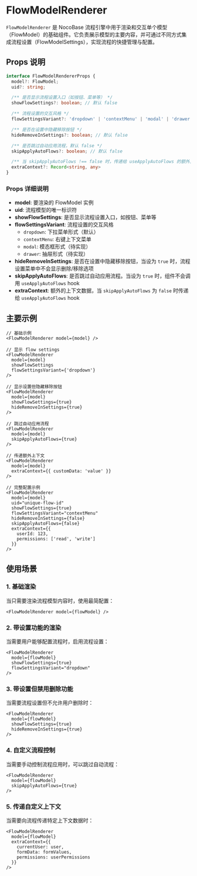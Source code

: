 # FlowModelRenderer

`FlowModelRenderer` 是 NocoBase 流程引擎中用于渲染和交互单个模型（FlowModel）的基础组件。它负责展示模型的主要内容，并可通过不同方式集成流程设置（FlowModelSettings），实现流程的快捷管理与配置。

## Props 说明

```ts
interface FlowModelRendererProps {
  model?: FlowModel;
  uid?: string;

  /** 是否显示流程设置入口（如按钮、菜单等） */
  showFlowSettings?: boolean; // 默认 false

  /** 流程设置的交互风格 */
  flowSettingsVariant?: 'dropdown' | 'contextMenu' | 'modal' | 'drawer'; // 默认 'dropdown'

  /** 是否在设置中隐藏移除按钮 */
  hideRemoveInSettings?: boolean; // 默认 false

  /** 是否跳过自动应用流程，默认 false */
  skipApplyAutoFlows?: boolean; // 默认 false

  /** 当 skipApplyAutoFlows !== false 时，传递给 useApplyAutoFlows 的额外上下文 */
  extraContext?: Record<string, any>
}
```

### Props 详细说明

- **model**: 要渲染的 FlowModel 实例
- **uid**: 流程模型的唯一标识符
- **showFlowSettings**: 是否显示流程设置入口，如按钮、菜单等
- **flowSettingsVariant**: 流程设置的交互风格
  - `dropdown`: 下拉菜单形式（默认）
  - `contextMenu`: 右键上下文菜单
  - `modal`: 模态框形式（待实现）
  - `drawer`: 抽屉形式（待实现）
- **hideRemoveInSettings**: 是否在设置中隐藏移除按钮，当设为 `true` 时，流程设置菜单中不会显示删除/移除选项
- **skipApplyAutoFlows**: 是否跳过自动应用流程。当设为 `true` 时，组件不会调用 `useApplyAutoFlows` hook
- **extraContext**: 额外的上下文数据，当 `skipApplyAutoFlows` 为 `false` 时传递给 `useApplyAutoFlows` hook

## 主要示例

```tsx | pure
// 基础示例
<FlowModelRenderer model={model} />

// 显示 flow settings
<FlowModelRenderer 
  model={model} 
  showFlowSettings 
  flowSettingsVariant={'dropdown'}
/>

// 显示设置但隐藏移除按钮
<FlowModelRenderer 
  model={model} 
  showFlowSettings={true}
  hideRemoveInSettings={true}
/>

// 跳过自动应用流程
<FlowModelRenderer 
  model={model} 
  skipApplyAutoFlows={true}
/>

// 传递额外上下文
<FlowModelRenderer 
  model={model} 
  extraContext={{ customData: 'value' }}
/>

// 完整配置示例
<FlowModelRenderer 
  model={model}
  uid="unique-flow-id"
  showFlowSettings={true}
  flowSettingsVariant="contextMenu"
  hideRemoveInSettings={false}
  skipApplyAutoFlows={false}
  extraContext={{ 
    userId: 123,
    permissions: ['read', 'write']
  }}
/>
```

## 使用场景

### 1. 基础渲染
当只需要渲染流程模型内容时，使用最简配置：

```tsx | pure
<FlowModelRenderer model={flowModel} />
```

### 2. 带设置功能的渲染
当需要用户能够配置流程时，启用流程设置：

```tsx | pure
<FlowModelRenderer 
  model={flowModel} 
  showFlowSettings={true}
  flowSettingsVariant="dropdown"
/>
```

### 3. 带设置但禁用删除功能
当需要流程设置但不允许用户删除时：

```tsx | pure
<FlowModelRenderer 
  model={flowModel} 
  showFlowSettings={true}
  hideRemoveInSettings={true}
/>
```

### 4. 自定义流程控制
当需要手动控制流程应用时，可以跳过自动流程：

```tsx | pure
<FlowModelRenderer 
  model={flowModel} 
  skipApplyAutoFlows={true}
/>
```

### 5. 传递自定义上下文
当需要向流程传递特定上下文数据时：

```tsx | pure
<FlowModelRenderer 
  model={flowModel} 
  extraContext={{
    currentUser: user,
    formData: formValues,
    permissions: userPermissions
  }}
/>
```
